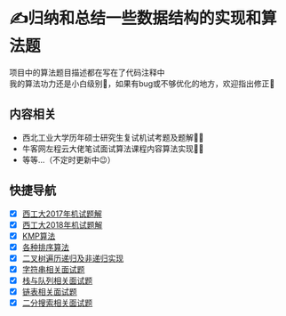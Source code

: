 # :writing_hand:归纳和总结一些数据结构的实现和算法题

项目中的算法题目描述都在写在了代码注释中<br>
我的算法功力还是小白级别:baby:，如果有bug或不够优化的地方，欢迎指出修正:pray:

## 内容相关
- 西北工业大学历年硕士研究生复试机试考题及题解:man_student:
- 牛客网左程云大佬笔试面试算法课程内容算法实现:man_technologist:
- 等等...（不定时更新中:wink:）

## 快捷导航
- [x] [西工大2017年机试题解](https://github.com/WhataNerb/Algorithm/tree/master/src/com/dang/nwpu/y2017)
- [x] [西工大2018年机试题解](https://github.com/WhataNerb/Algorithm/tree/master/src/com/dang/nwpu/y2018)
- [x] [KMP算法](https://github.com/WhataNerb/Algorithm/blob/master/src/com/dang/string/KMP.java)
- [x] [各种排序算法](https://github.com/WhataNerb/Algorithm/blob/master/src/com/dang/Sort.java)
- [x] [二叉树遍历递归及非递归实现](https://github.com/WhataNerb/Algorithm/blob/master/src/com/dang/binarytree/Traversal.java)
- [x] [字符串相关面试题](https://github.com/WhataNerb/Algorithm/tree/master/src/com/dang/string)
- [x] [栈与队列相关面试题](https://github.com/WhataNerb/Algorithm/tree/master/src/com/dang/stackandqueue)
- [x] [链表相关面试题](https://github.com/WhataNerb/Algorithm/tree/master/src/com/dang/list)
- [x] [二分搜索相关面试题](https://github.com/WhataNerb/Algorithm/tree/master/src/com/dang/binarysearch)
